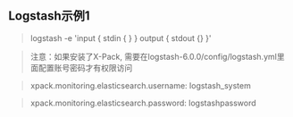 ## Logstash示例1


> logstash -e 'input { stdin { } } output { stdout {} }'

> 注意：如果安装了X-Pack, 需要在logstash-6.0.0/config/logstash.yml里面配置账号密码才有权限访问

> xpack.monitoring.elasticsearch.username: logstash_system

> xpack.monitoring.elasticsearch.password: logstashpassword

